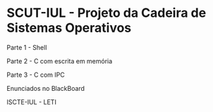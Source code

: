 # SCUT-IUL - Projeto da Cadeira de Sistemas Operativos

Parte 1 - Shell

Parte 2 - C com escrita em memória

Parte 3 - C com IPC

Enunciados no BlackBoard

ISCTE-IUL - LETI
